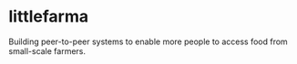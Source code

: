 # littlefarma

Building peer-to-peer systems to enable more people to access food from small-scale farmers.
